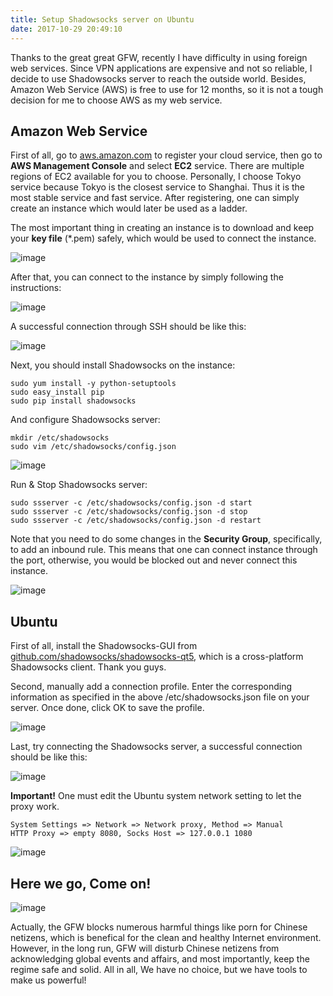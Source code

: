 ```yaml
---
title: Setup Shadowsocks server on Ubuntu
date: 2017-10-29 20:49:10
---
```


Thanks to the great great GFW, recently I have difficulty in using foreign web services. Since VPN applications are expensive and not so reliable, I decide to use Shadowsocks server to reach the outside world. Besides, Amazon Web Service (AWS) is free to use for 12 months, so it is not a tough decision for me to choose AWS as my web service.

## Amazon Web Service
First of all, go to [aws.amazon.com](aws.amazon.com) to register your cloud service, then go to **AWS Management Console** and select **EC2** service. There are multiple regions of EC2 available for you to choose. Personally, I choose Tokyo service because Tokyo is the closest service to Shanghai. Thus it is the most stable service and fast service. After registering, one can simply create an instance which would later be used as a ladder.

The most important thing in creating an instance is to download and keep your **key file** (*.pem) safely, which would be used to connect the instance.

![image](/images/2017-10-29-setup-shadowsocks-server-on-ubuntu/awsins.png)

After that, you can connect to the instance by simply following the instructions:

![image](/images/2017-10-29-setup-shadowsocks-server-on-ubuntu/awsconn.png)

A successful connection through SSH should be like this:

![image](/images/2017-10-29-setup-shadowsocks-server-on-ubuntu/awslog.png)

Next, you should install Shadowsocks on the instance:

    sudo yum install -y python-setuptools
    sudo easy_install pip
    sudo pip install shadowsocks

And configure Shadowsocks server:

    mkdir /etc/shadowsocks
    sudo vim /etc/shadowsocks/config.json

![image](/images/2017-10-29-setup-shadowsocks-server-on-ubuntu/ssconfig.png)

Run & Stop Shadowsocks server:

    sudo ssserver -c /etc/shadowsocks/config.json -d start
    sudo ssserver -c /etc/shadowsocks/config.json -d stop
    sudo ssserver -c /etc/shadowsocks/config.json -d restart

Note that you need to do some changes in the **Security Group**, specifically, to add an inbound rule. This means that one can connect instance through the port, otherwise, you would be blocked out and never connect this instance.

![image](/images/2017-10-29-setup-shadowsocks-server-on-ubuntu/inbound.png)

## Ubuntu
First of all, install the Shadowsocks-GUI from [github.com/shadowsocks/shadowsocks-qt5](https://github.com/shadowsocks/shadowsocks-qt5), which is a cross-platform Shadowsocks client. Thank you guys.

Second, manually add a connection profile. Enter the corresponding information as specified in the above /etc/shadowsocks.json file on your server. Once done, click OK to save the profile.

![image](/images/2017-10-29-setup-shadowsocks-server-on-ubuntu/ssqt1.png)

Last, try connecting the Shadowsocks server, a successful connection should be like this:

![image](/images/2017-10-29-setup-shadowsocks-server-on-ubuntu/ssqt0.png)

**Important!** One must edit the Ubuntu system network setting to let the proxy work.

    System Settings => Network => Network proxy, Method => Manual    
    HTTP Proxy => empty 8080, Socks Host => 127.0.0.1 1080
![image](/images/2017-10-29-setup-shadowsocks-server-on-ubuntu/ubuntunw.png)

## Here we go, Come on!

![image](/images/2017-10-29-setup-shadowsocks-server-on-ubuntu/gg.png)

Actually, the GFW blocks numerous harmful things like porn for Chinese netizens, which is benefical for the clean and healthy Internet environment. However, in the long run, GFW will disturb Chinese netizens from acknowledging global events and affairs, and most importantly, keep the regime safe and solid. All in all, We have no choice, but we have tools to make us powerful!
